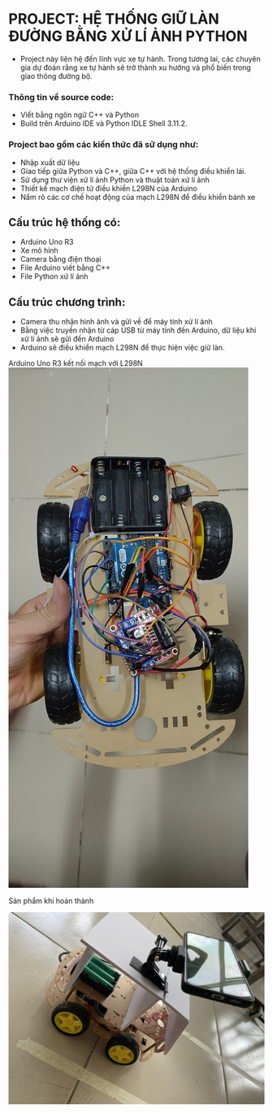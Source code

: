 # PROJECT: HỆ THỐNG GIỮ LÀN ĐƯỜNG BẰNG XỬ LÍ ẢNH PYTHON

- Project này liên hệ đến lĩnh vực xe tự hành. Trong tương lai, các chuyên gia dự đoán rằng xe tự hành sẽ trở thành xu hướng và phổ biến trong giao thông đường bộ. 

### Thông tin về source code:

- Viết bằng ngôn ngữ C++ và Python
- Build trên Arduino IDE và Python IDLE Shell 3.11.2.

### Project bao gồm các kiến thức đã sử dụng như:

- Nhập xuất dữ liệu
- Giao tiếp giữa Python và C++, giữa C++ với hệ thống điều khiển lái.
- Sử dụng thư viện xử lí ảnh Python và thuật toán xử lí ảnh
- Thiết kế mạch điện tử điều khiển L298N của Arduino
- Nắm rõ các cơ chế hoạt động của mạch L298N để điều khiển bánh xe

## Cấu trúc hệ thống có:

- Arduino Uno R3
- Xe mô hình 
- Camera bằng điện thoại
- File Arduino viết bằng C++
- File Python xử lí ảnh

## Cấu trúc chương trình: 

- Camera thu nhận hình ảnh và gửi về để máy tính xử lí ảnh
- Bằng việc truyền nhận từ cáp USB từ máy tính đến Arduino, dữ liệu khi xử lí ảnh sẽ gửi đến Arduino
- Arduino sẽ điều khiển mạch L298N để thực hiện việc giữ làn.

Arduino Uno R3 kết nối mạch với L298N
![](Image/1.jpg)

Sản phẩm khi hoàn thành

![](Image/2.jpg)